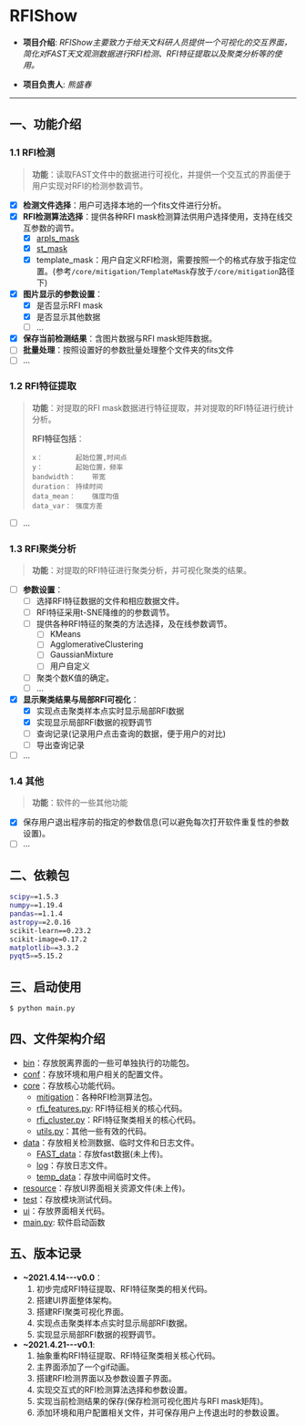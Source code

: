 # RFIShow
- **项目介绍**: *RFIShow主要致力于给天文科研人员提供一个可视化的交互界面，简化对FAST天文观测数据进行RFI检测、RFI特征提取以及聚类分析等的使用。*

- **项目负责人**: *熊盛春*
---
   
## 一、功能介绍


### 1.1 RFI检测

> **功能**：读取FAST文件中的数据进行可视化，并提供一个交互式的界面便于用户实现对RFI的检测参数调节。 

- [x] **检测文件选择**：用户可选择本地的一个fits文件进行分析。	
- [x] **RFI检测算法选择**：提供各种RFI mask检测算法供用户选择使用，支持在线交互参数的调节。
  - [x] [arpls_mask](http://zmtt.bao.ac.cn/GPPS/RFI/)
  - [x] [st_mask](https://github.com/cosmo-ethz/seek)
  - [x] template_mask：用户自定义RFI检测，需要按照一个的格式存放于指定位置。(参考`/core/mitigation/TemplateMask`存放于`/core/mitigation`路径下)
- [x] **图片显示的参数设置**：
  - [x] 是否显示RFI mask
  - [x] 是否显示其他数据
  - [ ] ...
- [x] **保存当前检测结果**：含图片数据与RFI mask矩阵数据。
- [ ] **批量处理**：按照设置好的参数批量处理整个文件夹的fits文件
- [ ] ...

### 1.2 RFI特征提取

> **功能**：对提取的RFI mask数据进行特征提取，并对提取的RFI特征进行统计分析。
>
> **RFI特征包括**：
>
> ```basic
> x：		起始位置,时间点
> y：		起始位置，频率
> bandwidth：	带宽
> duration：	持续时间
> data_mean：	强度均值
> data_var：	强度方差
> ```

- [ ] ...

### 1.3 RFI聚类分析

> **功能**：对提取的RFI特征进行聚类分析，并可视化聚类的结果。

- [ ] **参数设置**：
  - [ ] 选择RFI特征数据的文件和相应数据文件。
  - [ ] RFI特征采用t-SNE降维的的参数调节。
  - [ ] 提供各种RFI特征的聚类的方法选择，及在线参数调节。
    - [ ] KMeans
    - [ ] AgglomerativeClustering
    - [ ] GaussianMixture
    - [ ] 用户自定义
  - [ ] 聚类个数K值的确定。
  - [ ] ...
- [x] **显示聚类结果与局部RFI可视化**：
  - [x] 实现点击聚类样本点实时显示局部RFI数据
  - [x] 实现显示局部RFI数据的视野调节
  - [ ] 查询记录(记录用户点击查询的数据，便于用户的对比)
  - [ ] 导出查询记录
- [ ] ...

### 1.4 其他

> **功能**：软件的一些其他功能

- [x] 保存用户退出程序前的指定的参数信息(可以避免每次打开软件重复性的参数设置)。
- [ ] ...

## 二、依赖包

```bash
scipy==1.5.3
numpy==1.19.4
pandas==1.1.4
astropy==2.0.16
scikit-learn==0.23.2
scikit-image=0.17.2
matplotlib==3.3.2
pyqt5==5.15.2
```

## 三、启动使用
```bash
$ python main.py
```

## 四、文件架构介绍
- [bin](/bin)：存放脱离界面的一些可单独执行的功能包。
- [conf](/conf)：存放环境和用户相关的配置文件。
- [core](/core)：存放核心功能代码。
    - [mitigation](/core/mitigation)：各种RFI检测算法包。
    - [rfi_features.py](/core/rfi_features.py): RFI特征相关的核心代码。
    - [rfi_cluster.py](/core/rfi_cluster.py)：RFI特征聚类相关的核心代码。
    - [utils.py](/core/utils.py)：其他一些有效的代码。
- [data]()：存放相关检测数据、临时文件和日志文件。
    - [FAST_data]()：存放fast数据(未上传)。
    - [log]()：存放日志文件。
    - [temp_data]()：存放中间临时文件。
- [resource]()：存放UI界面相关资源文件(未上传)。
- [test](/test)：存放模块测试代码。
- [ui](/ui)：存放界面相关代码。
- [main.py](/main.py): 软件启动函数

## 五、版本记录
- **~2021.4.14---v0.0**：
  1. 初步完成RFI特征提取、RFI特征聚类的相关代码。
  2. 搭建UI界面整体架构。
  3. 搭建RFI聚类可视化界面。
  4. 实现点击聚类样本点实时显示局部RFI数据。
  5. 实现显示局部RFI数据的视野调节。
- **~2021.4.21---v0.1**:
  1. 抽象重构RFI特征提取、RFI特征聚类相关核心代码。
  2. 主界面添加了一个gif动画。
  3. 搭建RFI检测界面以及参数设置子界面。
  4. 实现交互式的RFI检测算法选择和参数设置。
  5. 实现当前检测结果的保存(保存检测可视化图片与RFI mask矩阵)。
  6. 添加环境和用户配置相关文件，并可保存用户上传退出时的参数设置。
  